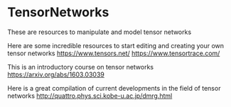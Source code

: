 # TensorNetworks
These are resources to manipulate and model tensor networks

Here are some incredible resources to start editing and creating your own tensor networks
https://www.tensors.net/
https://www.tensortrace.com/

This is an introductory course on tensor networks 
https://arxiv.org/abs/1603.03039

Here is a great compilation of current developments in the field of tensor networks
http://quattro.phys.sci.kobe-u.ac.jp/dmrg.html

